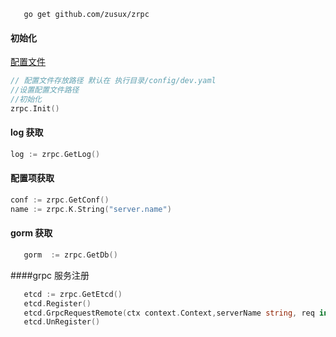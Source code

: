 ```shell
   go get github.com/zusux/zrpc
```

#### 初始化
[配置文件](example/config/dev.yaml)
```go
// 配置文件存放路径 默认在 执行目录/config/dev.yaml
//设置配置文件路径
//初始化
zrpc.Init()
```

#### log 获取
```go
log := zrpc.GetLog()
```


#### 配置项获取
```go
conf := zrpc.GetConf()
name := zrpc.K.String("server.name")
```   

#### gorm 获取
```go
   gorm  := zrpc.GetDb()
```

####grpc 服务注册
```go
   etcd := zrpc.GetEtcd()
   etcd.Register()
   etcd.GrpcRequestRemote(ctx context.Context,serverName string, req interface{}, reqFactory sd.Factory) 
   etcd.UnRegister()
```